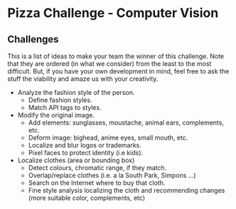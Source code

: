 # Pizza Challenge - Computer Vision

## Challenges
This is a list of ideas to make your team the winner of this challenge.
Note that they are ordered (in what we consider) from the least to the most difficult. But, if you have your own development in mind, feel free to ask the stuff the viability and amaze us with your  creativity.

* Analyze the fashion style of the person.
  * Define fashion styles.
  * Match API tags to styles.
* Modify the original image.
  * Add elements: sunglasses, moustache, animal ears, complements, etc.
  * Deform image: bighead, anime eyes, small mouth, etc.
  * Localize and blur logos or trademarks.
  * Pixel faces to protect identity (i.e kids).
* Localize clothes (area or bounding box)
  * Detect colours, chromatic range, if they match.
  * Overlap/replace clothes (i.e. a la South Park, Simpons ...)
  * Search on the Internet where to buy that cloth.
  * Fine style analysis localizing the cloth and recommending changes (more suitable color, complements, etc)
